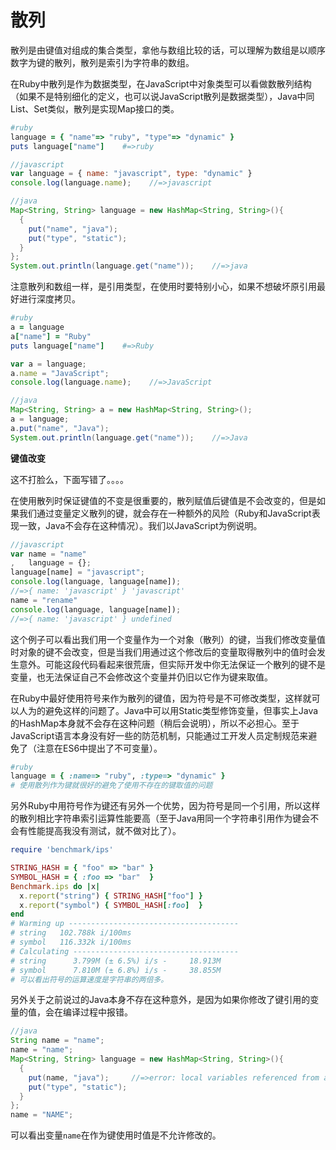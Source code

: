 # 散列

散列是由键值对组成的集合类型，拿他与数组比较的话，可以理解为数组是以顺序数字为键的散列，散列是索引为字符串的数组。

在Ruby中散列是作为数据类型，在JavaScript中对象类型可以看做数散列结构（如果不是特别细化的定义，也可以说JavaScript散列是数据类型），Java中同List、Set类似，散列是实现Map接口的类。

```ruby
#ruby
language = { "name"=> "ruby", "type"=> "dynamic" }
puts language["name"]    #=>ruby
```
```javascript
//javascript
var language = { name: "javascript", type: "dynamic" }
console.log(language.name);    //=>javascript
```
```java
//java
Map<String, String> language = new HashMap<String, String>(){
  {
    put("name", "java");
    put("type", "static");
  }
};
System.out.println(language.get("name"));    //=>java
```
注意散列和数组一样，是引用类型，在使用时要特别小心，如果不想破坏原引用最好进行深度拷贝。
```ruby
#ruby
a = language
a["name"] = "Ruby"
puts language["name"]    #=>Ruby
```
```javascript
var a = language;
a.name = "JavaScript";
console.log(language.name);    //=>JavaScript
```
```java
//java
Map<String, String> a = new HashMap<String, String>();
a = language;
a.put("name", "Java");
System.out.println(language.get("name"));    //=>Java
```
**键值改变**

这不打脸么，下面写错了。。。。


在使用散列时保证键值的不变是很重要的，散列赋值后键值是不会改变的，但是如果我们通过变量定义散列的键，就会存在一种额外的风险（Ruby和JavaScript表现一致，Java不会存在这种情况）。我们以JavaScript为例说明。
```javascript
//javascript
var name = "name"
,   language = {};
language[name] = "javascript";
console.log(language, language[name]);
//=>{ name: 'javascript' } 'javascript'
name = "rename"
console.log(language, language[name]);
//=>{ name: 'javascript' } undefined
```
这个例子可以看出我们用一个变量作为一个对象（散列）的键，当我们修改变量值时对象的键不会改变，但是当我们用通过这个修改后的变量取得散列中的值时会发生意外。可能这段代码看起来很荒唐，但实际开发中你无法保证一个散列的键不是变量，也无法保证自己不会修改这个变量并仍旧以它作为键来取值。

在Ruby中最好使用符号来作为散列的键值，因为符号是不可修改类型，这样就可以人为的避免这样的问题了。Java中可以用Static类型修饰变量，但事实上Java的HashMap本身就不会存在这种问题（稍后会说明），所以不必担心。至于JavaScript语言本身没有好一些的防范机制，只能通过工开发人员定制规范来避免了（注意在ES6中提出了不可变量）。
```ruby
#ruby
language = { :name=> "ruby", :type=> "dynamic" }
# 使用散列作为键就很好的避免了使用不存在的键取值的问题
```
另外Ruby中用符号作为键还有另外一个优势，因为符号是同一个引用，所以这样的散列相比字符串索引运算性能要高（至于Java用同一个字符串引用作为键会不会有性能提高我没有测试，就不做对比了）。
```ruby
require 'benchmark/ips'

STRING_HASH = { "foo" => "bar" }
SYMBOL_HASH = { :foo => "bar"  }
Benchmark.ips do |x|
  x.report("string") { STRING_HASH["foo"] }
  x.report("symbol") { SYMBOL_HASH[:foo]  }
end
# Warming up --------------------------------------
# string   102.788k i/100ms
# symbol   116.332k i/100ms
# Calculating -------------------------------------
# string      3.799M (± 6.5%) i/s -     18.913M
# symbol      7.810M (± 6.8%) i/s -     38.855M
# 可以看出符号的运算速度是字符串的两倍多。
```
另外关于之前说过的Java本身不存在这种意外，是因为如果你修改了键引用的变量的值，会在编译过程中报错。
```java
//java
String name = "name";
name = "name";
Map<String, String> language = new HashMap<String, String>(){
  {
    put(name, "java");     //=>error: local variables referenced from a inner class must be final or effectively final
    put("type", "static");
  }
};
name = "NAME";  
```
可以看出变量`name`在作为键使用时值是不允许修改的。
